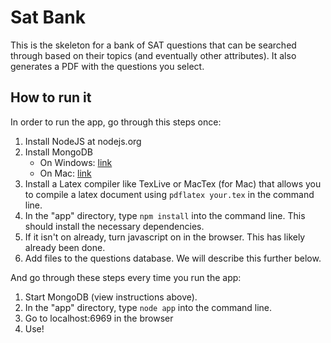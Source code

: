 # Sat Bank
This is the skeleton for a bank of SAT questions that can be searched through based on their topics (and eventually other attributes). It also generates a PDF with the questions you select.

## How to run it
In order to run the app, go through this steps once:
  1. Install NodeJS at nodejs.org
  2. Install MongoDB
     * On Windows: [link](https://docs.mongodb.com/manual/tutorial/install-mongodb-on-windows/)
     * On Mac: [link](http://treehouse.github.io/installation-guides/mac/mongo-mac.html)
  3. Install a Latex compiler like TexLive or MacTex (for Mac) that allows you to compile a latex document using `pdflatex your.tex` in the command line.
  4. In the "app" directory, type `npm install` into the command line. This should install the necessary dependencies.
  5. If it isn't on already, turn javascript on in the browser. This has likely already been done.
  6. Add files to the questions database. We will describe this further below.

And go through these steps every time you run the app:
  1. Start MongoDB (view instructions above).
  2. In the "app" directory, type `node app` into the command line.
  3. Go to localhost:6969 in the browser
  4. Use!

